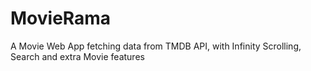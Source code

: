 # MovieRama

A Movie Web App fetching data from TMDB API, with Infinity Scrolling, Search and extra Movie features
